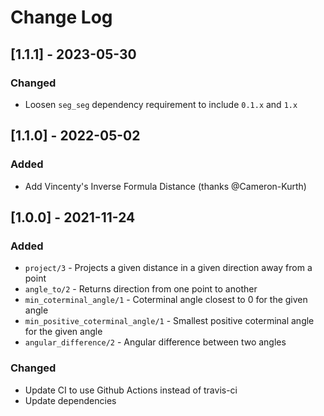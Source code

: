 # Change Log


## [1.1.1] - 2023-05-30

### Changed

- Loosen `seg_seg` dependency requirement to include `0.1.x` and `1.x`


## [1.1.0] - 2022-05-02

### Added

- Add Vincenty's Inverse Formula Distance (thanks @Cameron-Kurth)


## [1.0.0] - 2021-11-24

### Added

- `project/3` - Projects a given distance in a given direction away from a point
- `angle_to/2` - Returns direction from one point to another
- `min_coterminal_angle/1` - Coterminal angle closest to 0 for the given angle
- `min_positive_coterminal_angle/1` - Smallest positive coterminal angle for the given angle
- `angular_difference/2` - Angular difference between two angles

### Changed

- Update CI to use Github Actions instead of travis-ci
- Update dependencies
